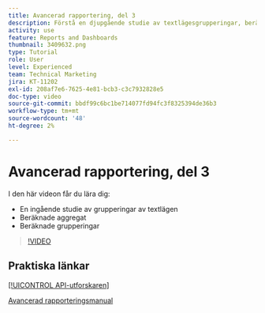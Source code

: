 ```yaml
---
title: Avancerad rapportering, del 3
description: Förstå en djupgående studie av textlägesgrupperingar, beräknade aggregat och beräknade grupperingar.
activity: use
feature: Reports and Dashboards
thumbnail: 3409632.png
type: Tutorial
role: User
level: Experienced
team: Technical Marketing
jira: KT-11202
exl-id: 208af7e6-7625-4e81-bcb3-c3c7932828e5
doc-type: video
source-git-commit: bbdf99c6bc1be714077fd94fc3f8325394de36b3
workflow-type: tm+mt
source-wordcount: '48'
ht-degree: 2%

---
```


# Avancerad rapportering, del 3

I den här videon får du lära dig:

* En ingående studie av grupperingar av textlägen
* Beräknade aggregat
* Beräknade grupperingar

>[!VIDEO](https://video.tv.adobe.com/v/3409635/?quality=12&learn=on&enablevpops=1)

## Praktiska länkar

[[!UICONTROL API-utforskaren]](https://developer.adobe.com/workfront/api-explorer/)

[Avancerad rapporteringsmanual](/help/assets/advanced-reporting-manual.pdf)
